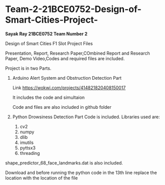 # Team-2-21BCE0752-Design-of-Smart-Cities-Project-

**Sayak Ray
21BCE0752
Team Number 2**

Design of Smart Cities F1 Slot Project Files 

Presentation, Report, Research Paper,COmbined Report and Research Paper, Demo Video,Codes and required files are included.

Project is in two Parts.

1) Arduino Alert System and Obstruction Detection Part
   
     Link https://wokwi.com/projects/414821820408150017
  
     It includes the code and simultaion

     Code and files are also included in github folder
   
3) Python Drowsiness Detection Part
   Code is included.
   Libraries used are:
     1. cv2
     2. numpy
     3. dlib
     4. imutils
     5. pyttsx3
     6. threading
        
  shape_predictor_68_face_landmarks.dat is also included.
  
  Download and before running the python code in the 13th line replace the location with the location of the file
    
